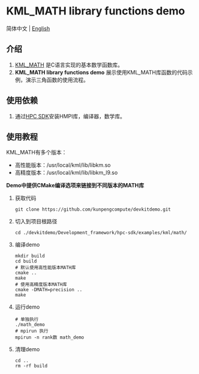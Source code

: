 # **KML_MATH library functions demo**

简体中文 | [English](README_en.md)

## 介绍

1. [KML_MATH](https://www.hikunpeng.com/document/detail/zh/kunpengaccel/math-lib/devg-kml/kunpengaccel_kml_16_0111.html)
   是C语言实现的基本数学函数库。
2. **KML_MATH library functions demo** 展示使用KML_MATH库函数的代码示例，演示三角函数的使用流程。

## 使用依赖

1. 通过[HPC SDK](https://mirrors.huaweicloud.com/kunpeng/archive/Kunpeng_SDK/HPC/)安装HMPI库，编译器，数学库。

## 使用教程

KML_MATH有多个版本：
- 高性能版本：/usr/local/kml/lib/libkm.so
- 高精度版本：/usr/local/kml/lib/libkm_l9.so

**Demo中提供CMake编译选项来链接到不同版本的MATH库**
1. 获取代码

   ```shell
   git clone https://github.com/kunpengcompute/devkitdemo.git
   ```

2. 切入到项目根路径

   ```shell
   cd ./devkitdemo/Development_framework/hpc-sdk/examples/kml/math/
   ```

3. 编译demo

   ```shell
   mkdir build
   cd build
   # 默认使用高性能版本MATH库
   cmake ..
   make
   # 使用高精度版本MATH库
   cmake -DMATH=precision ..
   make
   ```

4. 运行demo

   ```shell
   # 单独执行
   ./math_demo
   # mpirun 执行
   mpirun -n rank数 math_demo
   ```

5. 清理demo

   ```shell
   cd ..
   rm -rf build
   ```